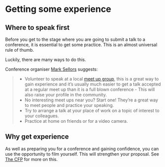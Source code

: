 # Getting some experience

## Where to speak first

Before you get to the stage where you are going to submit a talk to a conference, it is essential to get some practice. This is an almost universal rule of thumb.

Luckily, there are many ways to do this.

Conference organiser [Mark Sellors](https://twitter.com/sellorm) suggests:

> - Volunteer to speak at a local [meet up group](https://www.meetup.com/), this is a great way to gain experience and it’s usually much easier to get a talk accepted at a regular meet up than it is a full blown conference - This will also raise your profile in the community.
> - No interesting meet ups near you? Start one! They’re a great way to meet people and practice your speaking.
> - Try to arrange a talk at your place of work on a topic of interest to your colleagues.
> - Practice at home on friends or for a video camera.

## Why get experience

As well as preparing you for a conference and gaining confidence, you can use the opportunity to film yourself. This will strengthen your proposal. See [The CFP](https://github.com/katharinebeaumont/conference-talk-proposal-advice/blob/master/4.%20Submitting%20the%20Proposal/The%20CFP.md) for more on this.
